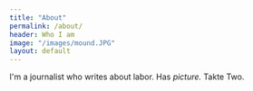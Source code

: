 ```yaml
---
title: "About"
permalink: /about/
header: Who I am
image: "/images/mound.JPG"
layout: default
---
```



I'm a journalist who writes about labor. Has *picture.* Takte Two.
